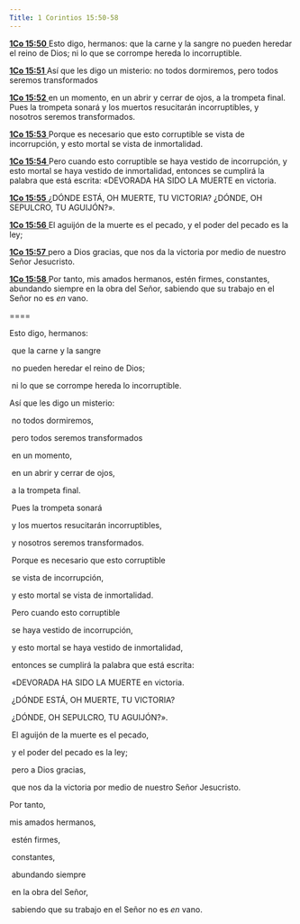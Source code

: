 ```yaml
---
Title: 1 Corintios 15:50-58
---
```


[**1Co 15:50** ](verseid:46.15.50) Esto digo, hermanos: que la carne y la sangre no pueden heredar el reino de Dios; ni lo que se corrompe hereda lo incorruptible.

[**1Co 15:51** ](verseid:46.15.51) Así que les digo un misterio: no todos dormiremos, pero todos seremos transformados

[**1Co 15:52** ](verseid:46.15.52) en un momento, en un abrir y cerrar de ojos, a la trompeta final. Pues la trompeta sonará y los muertos resucitarán incorruptibles, y nosotros seremos transformados.

[**1Co 15:53** ](verseid:46.15.53) Porque es necesario que esto corruptible se vista de incorrupción, y esto mortal se vista de inmortalidad.

[**1Co 15:54** ](verseid:46.15.54) Pero cuando esto corruptible se haya vestido de incorrupción, y esto mortal se haya vestido de inmortalidad, entonces se cumplirá la palabra que está escrita: «DEVORADA HA SIDO LA MUERTE en victoria.

[**1Co 15:55** ](verseid:46.15.55) ¿DÓNDE ESTÁ, OH MUERTE, TU VICTORIA? ¿DÓNDE, OH SEPULCRO, TU AGUIJÓN?».

[**1Co 15:56** ](verseid:46.15.56) El aguijón de la muerte es el pecado, y el poder del pecado es la ley;

[**1Co 15:57** ](verseid:46.15.57) pero a Dios gracias, que nos da la victoria por medio de nuestro Señor Jesucristo.

[**1Co 15:58** ](verseid:46.15.58) Por tanto, mis amados hermanos, estén firmes, constantes, abundando siempre en la obra del Señor, sabiendo que su trabajo en el Señor no es *en* vano.

====

Esto digo, hermanos: 

​	que la carne y la sangre 

​	no pueden heredar el reino de Dios; 

​	ni lo que se corrompe hereda lo incorruptible. 

Así que les digo un misterio: 

​	no todos dormiremos, 

​	pero todos seremos transformados 

​		en un momento, 

​		en un abrir y cerrar de ojos, 

​		a la trompeta final. 

​		Pues la trompeta sonará 

​		y los muertos resucitarán incorruptibles, 

​		y nosotros seremos transformados. 

​		Porque es necesario que esto corruptible 

​		se vista de incorrupción, 

​		y esto mortal se vista de inmortalidad. 

​		Pero cuando esto corruptible 

​		se haya vestido de incorrupción, 

​		y esto mortal se haya vestido de inmortalidad, 

​		entonces se cumplirá la palabra que está escrita: 

​			«DEVORADA HA SIDO LA MUERTE en victoria. 

​			¿DÓNDE ESTÁ, OH MUERTE, TU VICTORIA? 

​			¿DÓNDE, OH SEPULCRO, TU AGUIJÓN?». 

​		El aguijón de la muerte es el pecado, 

​		y el poder del pecado es la ley; 

​		pero a Dios gracias, 

​		que nos da la victoria por medio de nuestro Señor Jesucristo. 

Por tanto, 

mis amados hermanos, 

​	estén firmes, 

​	constantes, 

​	abundando siempre 

​	en la obra del Señor, 

​		sabiendo que su trabajo en el Señor no es *en* vano.